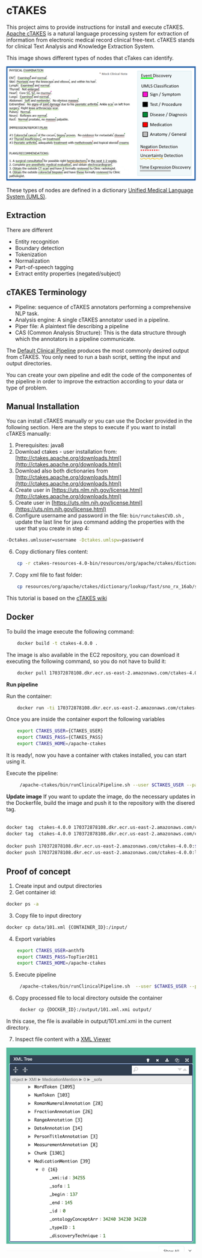 # cTAKES

This project aims to provide instructions for install and execute cTAKES. 
[Apache cTAKES](https://ctakes.apache.org/) is a natural language processing system for extraction of information from electronic medical record clinical free-text. cTAKES stands for clinical Text Analysis and Knowledge Extraction System. 

This image shows different types of nodes that cTakes can identify.

![](images/ctakes_image.png)


These types of nodes are defined in a dictionary [Unified Medical Language System (UMLS)](https://www.nlm.nih.gov/research/umls/index.html).     

## Extraction
There are different 
- Entity recognition   
- Boundary detection     
- Tokenization    
- Normalization      
- Part-of-speech tagging     
- Extract entity properties (negated/subject)     

## cTAKES Terminology
- Pipeline: sequence of cTAKES annotators performing a comprehensive NLP task.    
- Analysis engine: A single cTAKES annotator used in a pipeline.    
- Piper file: A plaintext file describing a pipeline      
- CAS (Common Analysis Structure): This is the data structure through which the annotators in a pipeline communicate. 

The [Default Clinical Pipeline](https://cwiki.apache.org/confluence/display/CTAKES/Default+Clinical+Pipeline) produces the most commonly desired output from cTAKES. You only need to run a bash script, setting the input and output directories. 

You can create your own pipeline and edit the code of the componentes of the pipeline in order to improve the extraction according to your data or type of problem. 

## Manual Installation 
You can install cTAKES manually or you can use the Docker provided in the following section. Here are the steps to execute if you want to install cTAKES manually:    

1. Prerequisites: java8 
2. Download ctakes - user installation from: [http://ctakes.apache.org/downloads.html](http://ctakes.apache.org/downloads.html)    
3. Download also both dictionaries from  [http://ctakes.apache.org/downloads.html](http://ctakes.apache.org/downloads.html)      
4. Create user in [https://uts.nlm.nih.gov/license.html](http://ctakes.apache.org/downloads.html)
4. Create user in [https://uts.nlm.nih.gov/license.html](https://uts.nlm.nih.gov/license.html)
5. Configure username and password in the file: ``bin/runctakesCVD.sh`` , update the last line for java command adding the properties with the user that you create in step 4:         

```bash
-Dctakes.umlsuser=username -Dctakes.umlspw=password 
```

6. Copy dictionary files content:   
     
```bash
	cp -r ctakes-resources-4.0-bin/resources/org/apache/ctakes/dictionary/lookup/* apache-ctakes-4.0.0/resources/org/apache/ctakes/dictionary/lookup
```

7. Copy xml file to fast folder:    
 
```bash
	cp resources/org/apache/ctakes/dictionary/lookup/fast/sno_rx_16ab/sno_rx_16ab.xml  resources/org/apache/ctakes/dictionary/lookup/fast/
```

This tutorial is based on the [cTAKES wiki](https://cwiki.apache.org/confluence/display/CTAKES/cTAKES+3.2+User+Install+Guide#cTAKES3.2UserInstallGuide-Prerequisites)

## Docker

To build the image execute the following command:      

```bash
	docker build -t ctakes-4.0.0 .
```

The image is also available in the EC2 repository, you can download it executing the following command, so you do not have to build it: 

```bash
	docker pull 170372878108.dkr.ecr.us-east-2.amazonaws.com/ctakes-4.0.0:latest
```

**Run pipeline**

Run the container:   
   
```bash
	docker run -ti 170372878108.dkr.ecr.us-east-2.amazonaws.com/ctakes-4.0.0:latest bash
```

Once you are inside the container export the following variables    

```bash
	export CTAKES_USER={CTAKES_USER}
	export CTAKES_PASS={CTAKES_PASS}
	export CTAKES_HOME=/apache-ctakes
```

It is ready!, now you have a container with ctakes installed, you can start using it. 

Execute the pipeline: 
  
```bash
	 /apache-ctakes/bin/runClinicalPipeline.sh --user $CTAKES_USER --pass $CTAKES_PASS  -i {INPUT_DIRECTORY} --xmiOut {OUTPUT_DIRECTORY}
```


**Update image** 
If you want to update the image, do the necessary updates in the Dockerfile, build the image and push it to the repository with the disered tag. 

```bash

docker tag  ctakes-4.0.0 170372878108.dkr.ecr.us-east-2.amazonaws.com/ctakes-4.0.0:$TAG
docker tag  ctakes-4.0.0 170372878108.dkr.ecr.us-east-2.amazonaws.com/ctakes-4.0.0:latest

docker push 170372878108.dkr.ecr.us-east-2.amazonaws.com/ctakes-4.0.0:$TAG
docker push 170372878108.dkr.ecr.us-east-2.amazonaws.com/ctakes-4.0.0:latest
```
## Proof of concept

1. Create input and output directories    
2. Get container id:   

```bash
docker ps -a 
```

3. Copy file to input directory    

```bash
docker cp data/101.xml {CONTAINER_ID}:/input/
```

4. Export variables

```bash
	export CTAKES_USER=anthfb
	export CTAKES_PASS=TopTier2011
	export CTAKES_HOME=/apache-ctakes
```

5. Execute pipeline
```bash
	 /apache-ctakes/bin/runClinicalPipeline.sh  --user $CTAKES_USER --pass $CTAKES_PASS  -i /input  --xmiOut /output
```

6. Copy processed file to local directory outside the container
```bash
	 docker cp {DOCKER_ID}:/output/101.xml.xmi output/
```
In this case, the file is available in output/101.xml.xmi in the current directory. 

7. Inspect file content with a [XML Viewer](https://jsonformatter.org/xml-viewer)

![](images/image_output.png)
